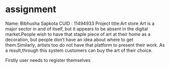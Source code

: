 # assignment
Name: Bibhusha Sapkota
CUID : 11494933
Project title:Art store
 Art is a major sector in and of itself, but it appears to be absent in the digital market.People wish to have that staple piece of art at their home as a decoration, 
 but people don’t have an idea about where to get them.Similarly, artists too do not have that platform to present their work. As a result,through this system customers 
 can buy the art of their choice.
 
 Firstly user needs to register themselves
 
 
 

